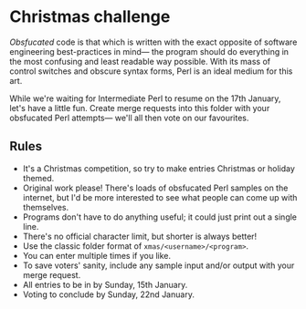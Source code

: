 # Christmas challenge

*Obsfucated* code is that which is written with the exact opposite of software engineering best-practices
in mind&mdash; the program should do everything in the most confusing and least readable way possible. With
its mass of control switches and obscure syntax forms, Perl is an ideal medium for this art.

While we're waiting for Intermediate Perl to resume on the 17th January, let's have a little fun. Create
merge requests into this folder with your obsfucated Perl attempts&mdash; we'll all then vote on our favourites.

## Rules

* It's a Christmas competition, so try to make entries Christmas or holiday themed.
* Original work please! There's loads of obsfucated Perl samples on the internet, but I'd be more interested to
see what people can come up with themselves.
* Programs don't have to do anything useful; it could just print out a single line.
* There's no official character limit, but shorter is always better!
* Use the classic folder format of `xmas/<username>/<program>`.
* You can enter multiple times if you like.
* To save voters' sanity, include any sample input and/or output with your merge request.
* All entries to be in by Sunday, 15th January.
* Voting to conclude by Sunday, 22nd January.
